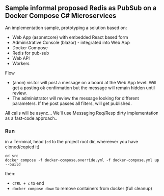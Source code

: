 ## Sample informal proposed Redis as PubSub on a Docker Compose C# Microservices
An implementation sample, prototyping a solution based on:

* Web App (aspnetcore) with embedded React based form
* Administrative Console (blazor) - integrated into Web App
* Docker Compose
* Redis for pub-sub
* Web API
* Workers

Flow

* (anon) visitor will post a message on a board at the Web App level. Will get a posting ok confirmation but the message will remain hidden until review.
* The administrator will review the message looking for different parameters. If the post passes all filters, will get published.

All calls will be async...
We'll use Messaging Req/Resp dirty implementation as a fast-code approach..

### Run
in a Terminal, head (`cd` to the project root dir, whereever you have cloned/copied it)
```
cd src
docker compose -f docker-compose.override.yml -f docker-compose.yml up --build
```
then:
* `CTRL + c` to end
* `docker compose down` to remove containers from docker (full cleanup)